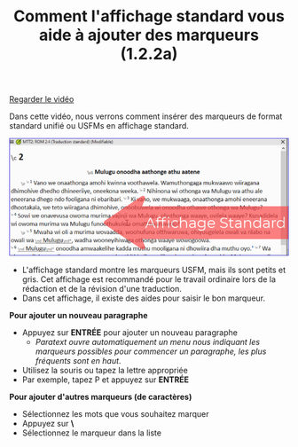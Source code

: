 ﻿---
title: Comment l'affichage standard vous aide à ajouter des marqueurs (1.2.2a)
---

[Regarder le vidéo](https://vimeo.com/528878443)

Dans cette vidéo, nous verrons comment insérer des marqueurs de format standard unifié ou USFMs en affichage standard.

![](../media/7a47e86ef9c196105b8f3dce44923711.png)

-   L'affichage standard montre les marqueurs USFM, mais ils sont petits et gris. Cet affichage est recommandé pour le travail ordinaire lors de la rédaction et de la révision d'une traduction.
-   Dans cet affichage, il existe des aides pour saisir le bon marqueur.

**Pour ajouter un nouveau paragraphe**

-   Appuyez sur **ENTRÉE** pour ajouter un nouveau paragraphe
    -  *Paratext ouvre automatiquement un menu nous indiquant les marqueurs possibles pour commencer un paragraphe, les plus fréquents sont en haut*.
-   Utilisez la souris ou tapez la lettre appropriée
-   Par exemple, tapez P et appuyez sur **ENTRÉE**

**Pour ajouter d'autres marqueurs (de caractères)**

-   Sélectionnez les mots que vous souhaitez marquer
-   Appuyez sur **\\**
-   Sélectionnez le marqueur dans la liste

